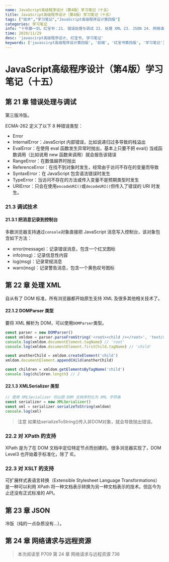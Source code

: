 ```yaml
---
name: JavaScript高级程序设计（第4版）学习笔记（十五）
title: JavaScript高级程序设计（第4版）学习笔记（十五）
tags: ["技术","学习笔记","JavaScript高级程序设计第四版"]
categories: 学习笔记
info: "十年磨一剑，红宝书：21. 错误处理与调试 22. 处理 XML 23. JSON 24. 网络请求与远程资源"
time: 2020/11/29
desc: 'javascirpt高级程序设计, 红宝书, 学习笔记'
keywords: ['javascirpt高级程序设计第四版', '前端', '红宝书第四版', '学习笔记']
---
```


# JavaScript高级程序设计（第4版）学习笔记（十五）

## 第 21 章 错误处理与调试

第三版冷饭。

ECMA-262 定义了以下 8 种错误类型：

- Error
- InternalError：JavaScript 内部错误，比如说递归过多导致的栈溢出
- EvalError：在使用 eval 函数发生异常时抛出，基本上只要不把 eval() 当成函数调用（比如说用 new 函数来调用）就会报告该错误
- RangeError：在数值越界时抛出
- ReferenceError：在找不到对象时发生，经常由于访问不存在的变量而导致
- SyntaxError：在 JavaScript 包含语法错误时发生
- TypeError：当访问不存在的方法或传入变量不是预期类型时发生
- URIError：只会在使用`encodeURI()`或`decodeURI()`但传入了错误的 URI 时发生。

### 21.3 调试技术

#### 21.3.1 把消息记录到控制台

多数浏览器支持通过`console`对象直接把 JavaScript 消息写入控制台，该对象包含如下方法：

- error(message)：记录错误消息，包含一个红叉图标
- info(msg)：记录信息性内容
- log(msg)：记录常规消息
- warn(msg)：记录警告消息，包含一个黄色叹号图标

## 第 22 章 处理 XML

自从有了 DOM 标准，所有浏览器都开始原生支持 XML 及很多其他相关技术了。

#### 22.1.2 DOMParser 类型

要将 XML 解析为 DOM，可以使用`DOMParser`类型。

```javascript
const parser = new DOMParser()
const xmldom = parser.parseFromString('<root><child /></root>', 'text/xml')
console.log(xmldom.documentElement.tagName) // 'root'
console.log(xmldom.documentElement.firstChild.tagName) // 'child'

const anotherChild = xmldom.createElement('child')
xmldom.documentElement.appendCHild(anotherChild)

const children = xmldom.getElementsByTagName('child')
console.log(children.length) // 2
```

#### 22.1.3 XMLSerializer 类型

```javascript
// 使用 XMLSerializer 可以把 DOM 文档序列化为 XML 字符串
const serializer = new XMLSerializer()
const xml = serializer.serialzeToString(xmldom)
console.log(xml)
```

> 注意 如果给serializeToString()传入非DOM对象，就会导致抛出错误。

### 22.2 对 XPath 的支持

XPath 是为了在 DOM 文档中定位特定节点而创建的。很多浏览器实现了，DOM Level3 也开始着手标准化，除了 IE。

### 22.3 对 XSLT 的支持

可扩展样式表语言转换（Extensible Stylesheet Language Transformations）是一种可以利用 XPath 将一种文档表示转换为另一种文档表示的技术。但迄今为止还没有正式标准的 API。

## 第 23 章 JSON

冷饭（纯的一点杂质没有...）。

## 第 24 章 网络请求与远程资源









> 本次阅读至 P709 第 24 章 网络请求与远程资源 736